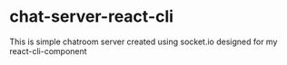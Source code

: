 # chat-server-react-cli
This is simple chatroom server created using socket.io designed for my react-cli-component
